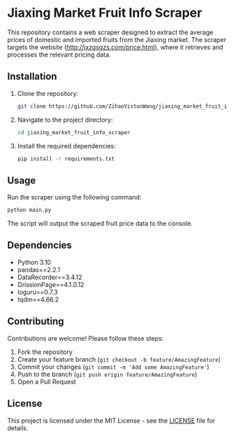 # Jiaxing Market Fruit Info Scraper

This repository contains a web scraper designed to extract the average prices of domestic and imported fruits from the Jiaxing market. The scraper targets the website (http://jxzgsgzs.com/price.html), where it retrieves and processes the relevant pricing data.

## Installation

1. Clone the repository:

   ```bash
   git clone https://github.com/ZihaoVistonWang/jiaxing_market_fruit_info_scraper.git
   ```

2. Navigate to the project directory:

   ```bash
   cd jiaxing_market_fruit_info_scraper
   ```

3. Install the required dependencies:

   ```bash
   pip install -r requirements.txt
   ```

## Usage

Run the scraper using the following command:

```bash
python main.py
```

The script will output the scraped fruit price data to the console.

## Dependencies

- Python 3.10
- pandas==2.2.1
- DataRecorder==3.4.12
- DrissionPage==4.1.0.12
- loguru==0.7.3
- tqdm==4.66.2

## Contributing

Contributions are welcome! Please follow these steps:

1. Fork the repository
2. Create your feature branch (`git checkout -b feature/AmazingFeature`)
3. Commit your changes (`git commit -m 'Add some AmazingFeature'`)
4. Push to the branch (`git push origin feature/AmazingFeature`)
5. Open a Pull Request

## License

This project is licensed under the MIT License - see the [LICENSE](LICENSE) file for details.
